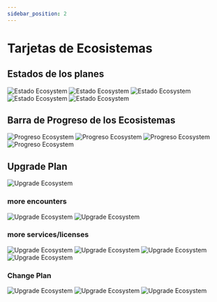 ```yaml
---
sidebar_position: 2
---
```


# Tarjetas de Ecosistemas

## Estados de los planes

![Estado Ecosystem](/img/store-usuario/Card-ecosystem-(8).png)
![Estado Ecosystem](/img/store-usuario/Card-ecosystem-(6).png)
![Estado Ecosystem](/img/store-usuario/Card-ecosystem-(7).png)
![Estado Ecosystem](/img/store-usuario/Card-ecosystem-(1).png)
![Estado Ecosystem](/img/store-usuario/Card-ecosystem-(2).png)

## Barra de Progreso de los Ecosistemas

![Progreso Ecosystem](/img/store-usuario/Card-ecosystem-(8).png)
![Progreso Ecosystem](/img/store-usuario/Card-ecosystem-(4).png)
![Progreso Ecosystem](/img/store-usuario/Card-ecosystem-(3).png)
![Progreso Ecosystem](/img/store-usuario/Card-ecosystem-(5).png)

## Upgrade Plan

![Upgrade Ecosystem](/img/store-usuario/upgrade-ecosystem-1.png)

### more encounters

![Upgrade Ecosystem](/img/store-usuario/more-encounters-2.png)
![Upgrade Ecosystem](/img/store-usuario/more-encounters-1.png)

### more services/licenses

![Upgrade Ecosystem](/img/store-usuario/more-S-L-1.png)
![Upgrade Ecosystem](/img/store-usuario/more-S-L-2.png)
![Upgrade Ecosystem](/img/store-usuario/more-S-L-3.png)
![Upgrade Ecosystem](/img/store-usuario/more-S-L-4.png)

### Change Plan

![Upgrade Ecosystem](/img/store-usuario/change-plan-1.png)
![Upgrade Ecosystem](/img/store-usuario/change-plan-2.png)
![Upgrade Ecosystem](/img/store-usuario/change-plan-3.png)
